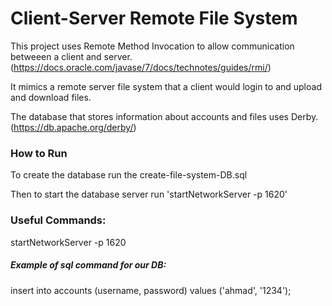 # Client-Server Remote File System

This project uses Remote Method Invocation to allow communication betweeen a client and server. (https://docs.oracle.com/javase/7/docs/technotes/guides/rmi/)

It mimics a remote server file system that a client would login to and upload and download files. 

The database that stores information about accounts and files uses Derby. (https://db.apache.org/derby/) 

### How to Run
To create the database run the create-file-system-DB.sql

Then to start the database server run 'startNetworkServer -p 1620'

### Useful Commands:
startNetworkServer -p 1620

##### Example of sql command for our DB:
insert into accounts (username, password) values ('ahmad', '1234');
